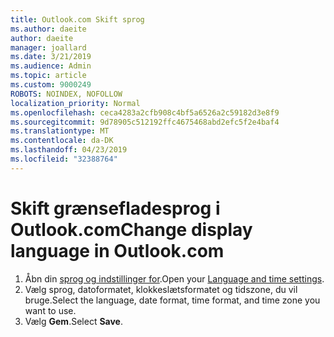 ```yaml
---
title: Outlook.com Skift sprog
ms.author: daeite
author: daeite
manager: joallard
ms.date: 3/21/2019
ms.audience: Admin
ms.topic: article
ms.custom: 9000249
ROBOTS: NOINDEX, NOFOLLOW
localization_priority: Normal
ms.openlocfilehash: ceca4283a2cfb908c4bf5a6526a2c59182d3e8f9
ms.sourcegitcommit: 9d78905c512192ffc4675468abd2efc5f2e4baf4
ms.translationtype: MT
ms.contentlocale: da-DK
ms.lasthandoff: 04/23/2019
ms.locfileid: "32388764"
---
```

# <a name="change-display-language-in-outlookcom"></a><span data-ttu-id="3faf5-102">Skift grænsefladesprog i Outlook.com</span><span class="sxs-lookup"><span data-stu-id="3faf5-102">Change display language in Outlook.com</span></span>

1. <span data-ttu-id="3faf5-103">Åbn din [sprog og indstillinger for](https://go.microsoft.com/fwlink/?linkid=2085505).</span><span class="sxs-lookup"><span data-stu-id="3faf5-103">Open your [Language and time settings](https://go.microsoft.com/fwlink/?linkid=2085505).</span></span>
1. <span data-ttu-id="3faf5-104">Vælg sprog, datoformatet, klokkeslætsformatet og tidszone, du vil bruge.</span><span class="sxs-lookup"><span data-stu-id="3faf5-104">Select the language, date format, time format, and time zone you want to use.</span></span>
1. <span data-ttu-id="3faf5-105">Vælg **Gem**.</span><span class="sxs-lookup"><span data-stu-id="3faf5-105">Select **Save**.</span></span>